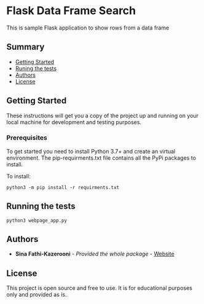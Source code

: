 # Flask Data Frame Search

This is sample Flask application to show rows from a data frame

## Summary

  - [Getting Started](#getting-started)
  - [Runing the tests](#running-the-tests)
  - [Authors](#authors)
  - [License](#license)

## Getting Started

These instructions will get you a copy of the project up and running on
your local machine for development and testing purposes. 
### Prerequisites

To get started you need to install Python 3.7+ and create an virtual environment.
The pip-requirments.txt file contains all the PyPi packages to install. 

To install:

    python3 -m pip install -r requirments.txt

## Running the tests

    python3 webpage_app.py

## Authors

  - **Sina Fathi-Kazerooni** - *Provided the whole package* -
    [Website](https://sinafathi.com)


## License

This project is open source and free to use. It is for educational purposes only and provided as is.
